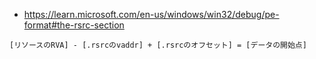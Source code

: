 ﻿* https://learn.microsoft.com/en-us/windows/win32/debug/pe-format#the-rsrc-section

`[リソースのRVA] - [.rsrcのvaddr] + [.rsrcのオフセット] = [データの開始点]`